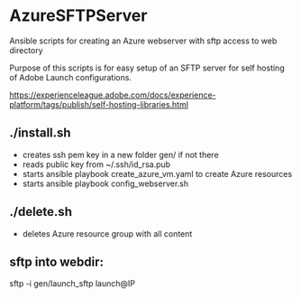 # AzureSFTPServer

Ansible scripts for creating an Azure webserver with sftp access to web directory

Purpose of this scripts is for easy setup of an SFTP server for self hosting of Adobe Launch configurations.

https://experienceleague.adobe.com/docs/experience-platform/tags/publish/self-hosting-libraries.html

## ./install.sh

- creates ssh pem key in a new folder gen/ if not there
- reads public key from ~/.ssh/id_rsa.pub 
- starts ansible playbook create_azure_vm.yaml to create Azure resources
- starts ansible playbook config_webserver.sh

## ./delete.sh

- deletes Azure resource group with all content

## sftp into webdir: 

sftp -i gen/launch_sftp launch@IP

